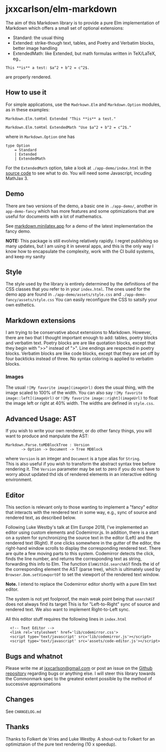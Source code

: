 
# jxxcarlson/elm-markdown


The aim of this Markdown library is
to provide a pure Elm implementation of Markdown
which offers a small set of optional extensions:

- Standard: the usual thing
- Extended: strike-though text, tables, and Poetry and Verbatim blocks, 
better image handling
- ExtendedMath: like Extended, but math formulas written in
TeX/LaTeX, eg.,
```
This **is** a test: $a^2 + b^2 = c^2$.
```
are properly rendered.


## How to use it


For simple applications, use the `Madrkown.Elm` and `Markdown.Option` modules,
as in these examples:

```
Markdown.Elm.toHtml Extended "This **is** a test."

Markdown.Elm.toHtml ExtendedMath "Use $a^2 + b^2 = c^2$."
```

where in `Markdown.Option` one has

```
type Option
    = Standard
    | Extended
    | ExtendedMath
```

For the `ExtendedMath` option, take a look at `./app-demo/index.html` in the 
[source code](https://github.com/jxxcarlson/elm-markdown) to see what to do.
You will need some Javascript, incuding MathJax 3.

## Demo

There are two versions
of the demo, a basic one in  `./app-demo/`, 
another in `app-demo-fancy` which has more features and some optimizations
that are useful for documents with a lot of mathematics.

See [markdown.minilatex.app](https://markdown.minilatex.app)
for a demo of the latest implementation the fancy demo.

**NOTE:** This package is still evolving relatively rapidly.  I regret
publishing so many updates, but I am using it in several apps, and this
is the only way I know how to encapsulate the complexity, work
 with the CI build systems, and keep my sanity



## Style

The style used by the library is entirely determined by the
definitions of the CSS classes that you refer to in your
`index.html`.  The ones used for the demo app are found
in `./app-demo/assets/style.css` and `./app-demo-fancy/assets/style.css`
You can easily reconfigure the CSS to satsify your
own esthetics.


## Markdown extensions

I am trying to be conservative about extensions to
Markdown.  However, there are two that I thought
important enough to add: tables, poetry blocks and verbatim text.
Poetry blocks are
are like quotation blocks, except that they begin
with ">>" instead of ">".  Line endings are respected
in poetry blocks.  Verbatim blocks are like code blocks,
except that they are set off by four backticks instead of
three.  No syntax coloring is applied to verbatim blocks.

### Images

The usual `![My favorite image](imageUrl)` does the usual thing, with the image 
scaled to 100% of the width. You can 
also say `![My favorite image::left](imageUrl)` or 
`![My favorite image::right](imageUrl)` to float the image left or right at 
40% width. The widths are defined in `style.css`.



## Advanced Usage: AST

If you 
wish to write your own renderer, or do other fancy things,
you will want to produce and manpulate the AST:

```
Markdown.Parse.toMDBlockTree : Version 
       -> Option -> Document -> Tree MDBlock
```

where `Version` is an integer and `Document` is a type alias for `String`.  
This is also useful if you wish to transform the abstract syntax tree before 
rendering it. The `Version` parameter may be set to zero if you do not
have to worry about updated thd ids of rendered elements in an interactive 
editing environment.



## Editor

This section is relevant only to those wanting to implement a "fancy" editor
that interacts with the rendered text in some way, e.g., sync of 
 source and rendered text, as described below.

Following Luke Westby's talk at Elm Europe 2018, I've implemented an editor
using custom elements and Codemirror.js. In addition, there is a start on a system 
for synchronizing the source text in the editor (Left) and the rendered text
(Right).  If one clicks somewhere in the gutter of the editor, the 
right-hand window scrolls to display the corresponding rendered text.  There
are quite a few moving parts to this system. Codemirror detects the click,
finds the line number, and returns the corresponding text as string, forwarding
this info to Elm.  The function `ElmWithId.searchAST` finds the id of the
corresponding element the AST (parse tree), which is ultimately used by 
`Browser.Dom.setViewportOf` to set the viewport of the rendered text window.

**Note.** I intend to replace the Codemirror editor shortly with a pure Elm 
text editor.

The system is not yet foolproof, the main weak point being that `searchAST` does not
always find its target  This is for "Left-to-Right" sync of source
and rendered text.  We also want to implement
Right-to-Left sync.

All this editor stuff requires the following lines in `index.html`

```
  <!-- Text Editor -->
  <link rel='stylesheet' href='lib/codemirror.css'>
  <script type='text/javascript' src='lib/codemirror.js'></script>
  <script type='text/javascript' src='assets/code-editor.js'></script>
 ``` 


## Bugs and whatnot

Please write me at jxxcarlson@gmail.com or post an
issue on the [Github repository](https://github.com/jxxcarlson/elm-markdown)
regarding bugs or anything else. I will steer
this library towards the Commonmark spec to the greatest
extent possible by the method of successive approximations


## Changes

See `CHANGELOG.md`


## Thanks

Thanks to Folkert de Vries and Luke Westby.  A shout-out
to Folkert for an optimiztaion of the pure text 
rendering (10 x speedup).

